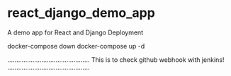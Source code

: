# react_django_demo_app
A demo app for React and Django Deployment

docker-compose down
docker-compose up -d

..............................................
This is to check github webhook with jenkins!
..............................................
